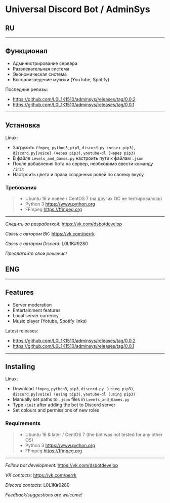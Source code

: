 # Universal Discord Bot / AdminSys

## RU
---

## Функционал

* Администрирование сервера
* Развлекательная система
* Экономическая система
* Воспроизведение музыки (YouTube, Spotify)

Последние релизы:

* <https://github.com/L0L1K1510/adminsys/releases/tag/0.0.2>
* <https://github.com/L0L1K1510/adminsys/releases/tag/0.0.1>
---

## Установка

Linux:

* Загрузить `ffmpeg`, `python3`, `pip3`, `discord.py (через pip3)`, `discord.py[voice] (через pip3)`, `youtube-dl (через pip3)`
* В файле `Levels_and_Games.py` настроить пути к файлам `.json`
* После добавления бота на сервер, необходимо ввести команду `/init`
* Настроить цвета и права созданных ролей по своему вкусу

### Требования

> * Ubuntu 16 и новее / CentOS 7 (на других ОС не тестировалось)
> * Python 3 <https://www.python.org>
> * FFmpeg <https://ffmpeg.org>
---

_Следить за разработкой:_ <https://vk.com/dsbotdevelop>

_Связь с автором ВК:_ <https://vk.com/perrk>

_Связь с автором Discord:_ L0L1K#9280

_Предлагайте свои решения!_


## ENG
---

## Features

* Server moderation
* Entertainment features
* Local server currency
* Music player (Yotube, Spotify links)

Latest releases:

* <https://github.com/L0L1K1510/adminsys/releases/tag/0.0.2>
* <https://github.com/L0L1K1510/adminsys/releases/tag/0.0.1>
---

## Installing
Linux:

* Download `ffmpeg`, `python3`, `pip3`, `discord.py (using pip3)`, `discord.py[voice] (using pip3)`, `youtube-dl (using pip3)`
* Manually set paths to `.json` files in `Levels_and_Games.py`
* Type `/init` after adding the bot to Discord server
* Set colours and permissions of new roles

### Requirements

> * Ubuntu 16 & later / CentOS 7 (the bot was not tested for any other OS)
> * Python 3 <https://www.python.org>
> * FFmpeg <https://ffmpeg.org>
---

_Follow bot development:_ <https://vk.com/dsbotdevelop>

_VK contacts:_ <https://vk.com/perrk>

_Discord contacts:_ L0L1K#9280

_Feedback/suggestions are welcome!_

